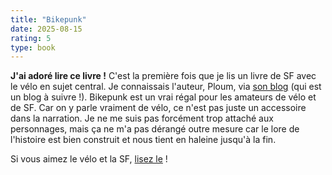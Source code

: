 ```yaml
---
title: "Bikepunk"
date: 2025-08-15
rating: 5
type: book
---
```


**J'ai adoré lire ce livre !** C'est la première fois que je lis un livre de SF avec le vélo en sujet central. Je connaissais l'auteur, Ploum, via [son blog](https://ploum.net/) (qui est un blog à suivre !). Bikepunk est un vrai régal pour les amateurs de vélo et de SF. Car on y parle vraiment de vélo, ce n'est pas juste un accessoire dans la narration. Je ne me suis pas forcément trop attaché aux personnages, mais ça ne m'a pas dérangé outre mesure car le lore de l'histoire est bien construit et nous tient en haleine jusqu'à la fin.

Si vous aimez le vélo et la SF, [lisez le](https://bikepunk.fr/) !

